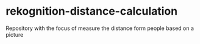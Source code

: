 # rekognition-distance-calculation

Repository with the focus of measure the distance form people based on a picture
